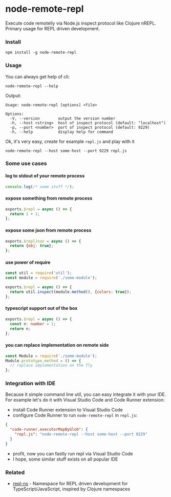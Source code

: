 # node-remote-repl

Execute code remotelly via Node.js inspect protocol like Clojure nREPL. Primary usage for REPL driven development.

### Install

```
npm install -g node-remote-repl
```

### Usage

You can always get help of cli:

```
node-remote-repl --help
```

Output:

```
Usage: node-remote-repl [options] <file>

Options:
  -V, --version        output the version number
  -h, --host <string>  host of inspect protocol (default: "localhost")
  -p, --port <number>  port of inspect protocol (default: 9229)
  -h, --help           display help for command
```

Ok, it's very easy, create for example `repl.js` and play with it

```
node-remote-repl --host some-host --port 9229 repl.js
```

### Some use cases

#### log to stdout of your remote process

```js
console.log(/* some stuff */);
```

#### expose something from remote process

```js
exports.$repl = async () => {
  return 1 + 1;
};
```

#### expose some json from remote process

```js
exports.$replJson = async () => {
  return {obj: true};
};
```

#### use power of require

```js
const util = require('util');
const module = require('./some-module');

exports.$repl = async () => {
  return util.inspect(module.method(), {colors: true});
};
```

#### typescript support out of the box

```ts
exports.$repl = async () => {
  const n: number = 1;
  return n;
};
```

#### you can replace implementation on remote side

```js
const Module = require('./some-module');
Module.prototype.method = () => {
  // replace implementation on the fly
};
```

### Integration with IDE

Because it simple command line util, you can easy integrate it with your IDE.
For example let's do it with Visual Studio Code and Code Runner extension:

* install Code Runner extension to Visual Studio Code
* configure Code Runner to run `node-remote-repl` in `repl.js`:

```json
{
  "code-runner.executorMapByGlob": {
    "repl.js": "node-remote-repl --host some-host --port 9229"
  }
}
```

* profit, now you can fastly run repl via Visual Studio Code
* I hope, some similar stuff exists on all popular IDE

### Related

* [repl-ns](https://github.com/darky/repl-ns) - 
Namespace for REPL driven development for TypeScript/JavaScript, inspired by Clojure namespaces
